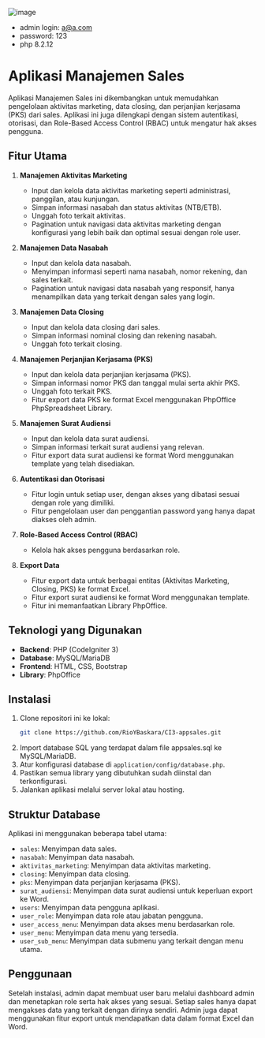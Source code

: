 ![image](https://github.com/user-attachments/assets/b9705fbb-d2f0-436d-b856-00cd380e5fae)

- admin login: a@a.com
- password: 123
- php 8.2.12
# Aplikasi Manajemen Sales

Aplikasi Manajemen Sales ini dikembangkan untuk memudahkan pengelolaan aktivitas marketing, data closing, dan perjanjian kerjasama (PKS) dari sales. Aplikasi ini juga dilengkapi dengan sistem autentikasi, otorisasi, dan Role-Based Access Control (RBAC) untuk mengatur hak akses pengguna.

## Fitur Utama

1. **Manajemen Aktivitas Marketing**
   - Input dan kelola data aktivitas marketing seperti administrasi, panggilan, atau kunjungan.
   - Simpan informasi nasabah dan status aktivitas (NTB/ETB).
   - Unggah foto terkait aktivitas.
   - Pagination untuk navigasi data aktivitas marketing dengan konfigurasi yang lebih baik dan optimal sesuai dengan role user.

2. **Manajemen Data Nasabah**
   - Input dan kelola data nasabah.
   - Menyimpan informasi seperti nama nasabah, nomor rekening, dan sales terkait.
   - Pagination untuk navigasi data nasabah yang responsif, hanya menampilkan data yang terkait dengan sales yang login.

3. **Manajemen Data Closing**
   - Input dan kelola data closing dari sales.
   - Simpan informasi nominal closing dan rekening nasabah.
   - Unggah foto terkait closing.

4. **Manajemen Perjanjian Kerjasama (PKS)**
   - Input dan kelola data perjanjian kerjasama (PKS).
   - Simpan informasi nomor PKS dan tanggal mulai serta akhir PKS.
   - Unggah foto terkait PKS.
   - Fitur export data PKS ke format Excel menggunakan PhpOffice PhpSpreadsheet Library.

5. **Manajemen Surat Audiensi**
   - Input dan kelola data surat audiensi.
   - Simpan informasi terkait surat audiensi yang relevan.
   - Fitur export data surat audiensi ke format Word menggunakan template yang telah disediakan.

6. **Autentikasi dan Otorisasi**
   - Fitur login untuk setiap user, dengan akses yang dibatasi sesuai dengan role yang dimiliki.
   - Fitur pengelolaan user dan penggantian password yang hanya dapat diakses oleh admin.

7. **Role-Based Access Control (RBAC)**
   - Kelola hak akses pengguna berdasarkan role.

8. **Export Data**
   - Fitur export data untuk berbagai entitas (Aktivitas Marketing, Closing, PKS) ke format Excel.
   - Fitur export surat audiensi ke format Word menggunakan template.
   - Fitur ini memanfaatkan Library PhpOffice.

## Teknologi yang Digunakan

- **Backend**: PHP (CodeIgniter 3)
- **Database**: MySQL/MariaDB
- **Frontend**: HTML, CSS, Bootstrap
- **Library**: PhpOffice

## Instalasi

1. Clone repositori ini ke lokal:
   ```bash
   git clone https://github.com/RioYBaskara/CI3-appsales.git
   ```
2. Import database SQL yang terdapat dalam file appsales.sql ke MySQL/MariaDB.
3. Atur konfigurasi database di `application/config/database.php`.
4. Pastikan semua library yang dibutuhkan sudah diinstal dan terkonfigurasi.
5. Jalankan aplikasi melalui server lokal atau hosting.

## Struktur Database

Aplikasi ini menggunakan beberapa tabel utama:

- `sales`: Menyimpan data sales.
- `nasabah`: Menyimpan data nasabah.
- `aktivitas_marketing`: Menyimpan data aktivitas marketing.
- `closing`: Menyimpan data closing.
- `pks`: Menyimpan data perjanjian kerjasama (PKS).
- `surat_audiensi`: Menyimpan data surat audiensi untuk keperluan export ke Word.
- `users`: Menyimpan data pengguna aplikasi.
- `user_role`: Menyimpan data role atau jabatan pengguna.
- `user_access_menu`: Menyimpan data akses menu berdasarkan role.
- `user_menu`: Menyimpan data menu yang tersedia.
- `user_sub_menu`: Menyimpan data submenu yang terkait dengan menu utama.

## Penggunaan

Setelah instalasi, admin dapat membuat user baru melalui dashboard admin dan menetapkan role serta hak akses yang sesuai. Setiap sales hanya dapat mengakses data yang terkait dengan dirinya sendiri. Admin juga dapat menggunakan fitur export untuk mendapatkan data dalam format Excel dan Word.
